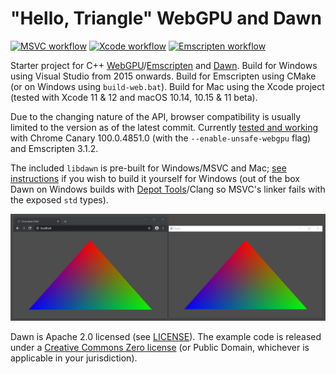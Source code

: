 # "Hello, Triangle" WebGPU and Dawn

[![MSVC workflow](/../../actions/workflows/msbuild.yml/badge.svg)](/../../actions/workflows/msbuild.yml) [![Xcode workflow](/../../actions/workflows/xcode.yml/badge.svg)](/../../actions/workflows/xcode.yml) [![Emscripten workflow](/../../actions/workflows/emscripten.yml/badge.svg)](/../../actions/workflows/emscripten.yml)

Starter project for C++ [WebGPU](//gpuweb.github.io/gpuweb/)/[Emscripten](//emscripten.org) and [Dawn](//dawn.googlesource.com/dawn). Build for Windows using Visual Studio from 2015 onwards. Build for Emscripten using CMake (or on Windows using `build-web.bat`). Build for Mac using the Xcode project (tested with Xcode 11 & 12 and macOS 10.14, 10.15 & 11 beta).

Due to the changing nature of the API, browser compatibility is usually limited to the version as of the latest commit. Currently [tested and working](//wip.numfum.com/cw/2022-01-26/index.html) with Chrome Canary 100.0.4851.0 (with the `--enable-unsafe-webgpu` flag) and Emscripten 3.1.2.

The included `libdawn` is pre-built for Windows/MSVC and Mac; [see instructions](lib/README.md) if you wish to build it yourself for Windows (out of the box Dawn on Windows builds with [Depot Tools](//commondatastorage.googleapis.com/chrome-infra-docs/flat/depot_tools/docs/html/depot_tools.html)/Clang so MSVC's linker fails with the exposed `std` types).

![Chrome and native side-by-side](screenshot.png)

Dawn is Apache 2.0 licensed (see [LICENSE](lib/dawn/LICENSE)). The example code is released under a [Creative Commons Zero license](//creativecommons.org/publicdomain/zero/1.0/) (or Public Domain, whichever is applicable in your jurisdiction).
